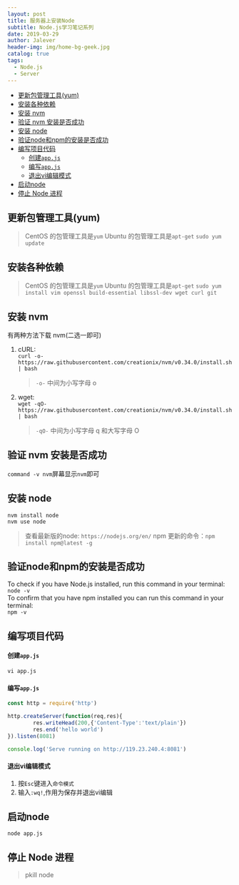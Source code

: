 ```yaml
---
layout: post
title: 服务器上安装Node
subtitle: Node.js学习笔记系列
date: 2019-03-29
author: Jalever
header-img: img/home-bg-geek.jpg
catalog: true
tags:
  - Node.js
  - Server
---
```


- [更新包管理工具(yum)](#%E6%9B%B4%E6%96%B0%E5%8C%85%E7%AE%A1%E7%90%86%E5%B7%A5%E5%85%B7yum)
- [安装各种依赖](#%E5%AE%89%E8%A3%85%E5%90%84%E7%A7%8D%E4%BE%9D%E8%B5%96)
- [安装 nvm](#%E5%AE%89%E8%A3%85-nvm)
- [验证 nvm 安装是否成功](#%E9%AA%8C%E8%AF%81-nvm-%E5%AE%89%E8%A3%85%E6%98%AF%E5%90%A6%E6%88%90%E5%8A%9F)
- [安装 node](#%E5%AE%89%E8%A3%85-node)
- [验证node和npm的安装是否成功](#%E9%AA%8C%E8%AF%81node%E5%92%8Cnpm%E7%9A%84%E5%AE%89%E8%A3%85%E6%98%AF%E5%90%A6%E6%88%90%E5%8A%9F)
- [编写项目代码](#%E7%BC%96%E5%86%99%E9%A1%B9%E7%9B%AE%E4%BB%A3%E7%A0%81)
    - [创建`app.js`](#%E5%88%9B%E5%BB%BAappjs)
    - [编写`app.js`](#%E7%BC%96%E5%86%99appjs)
    - [退出vi编辑模式](#%E9%80%80%E5%87%BAvi%E7%BC%96%E8%BE%91%E6%A8%A1%E5%BC%8F)
- [启动node](#%E5%90%AF%E5%8A%A8node)
- [停止 Node 进程](#%E5%81%9C%E6%AD%A2-node-%E8%BF%9B%E7%A8%8B)

## 更新包管理工具(yum)

> CentOS 的包管理工具是`yum`
> Ubuntu 的包管理工具是`apt-get`
> `sudo yum update`

## 安装各种依赖

> CentOS 的包管理工具是`yum`
> Ubuntu 的包管理工具是`apt-get`
> `sudo yum install vim openssl build-essential libssl-dev wget curl git`

## 安装 nvm

有两种方法下载 nvm(二选一即可)

1. cURL:<br>
   `curl -o- https://raw.githubusercontent.com/creationix/nvm/v0.34.0/install.sh | bash`<br>
   > `-o-` 中间为小写字母 o
2. wget:<br>
   `wget -qO- https://raw.githubusercontent.com/creationix/nvm/v0.34.0/install.sh | bash`<br>
   > `-qO-` 中间为小写字母 q 和大写字母 O

## 验证 nvm 安装是否成功

`command -v nvm`屏幕显示`nvm`即可

## 安装 node

`nvm install node`<br>
`nvm use node`

> 查看最新版的node: `https://nodejs.org/en/`
> npm 更新的命令：`npm install npm@latest -g`

## 验证node和npm的安装是否成功
To check if you have Node.js installed, run this command in your terminal:<br>
`node -v`<br>
To confirm that you have npm installed you can run this command in your terminal:<br>
`npm -v`

## 编写项目代码

#### 创建`app.js`

`vi app.js`

#### 编写`app.js`
```javascript
const http = require('http')

http.createServer(function(req,res){
        res.writeHead(200,{'Content-Type':'text/plain'})
        res.end('hello world')
}).listen(8081)

console.log('Serve running on http://119.23.240.4:8081')
```

#### 退出vi编辑模式
1. 按`Esc`键进入`命令模式`
2. 输入`:wq!`,作用为保存并退出vi编辑

## 启动node
`node app.js`

## 停止 Node 进程

> pkill node
